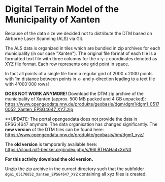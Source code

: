 # Digital Terrain Model of the Municipality of Xanten

Because of the data size we decided not to distribute the DTM based on Airborne Laser Scanning (ALS) via Git. 

The ALS data is organized in tiles which are bundled in zip archives for each municipality (in our case "Xanten"). The original file format of each tile is a formatted text file with three columns for the x-y-z coordinates denoted as XYZ file format. Each row represents one grid point in space.

In fact all points of a single tile form a regular grid of 2000 x 2000 points with 1m distance between points in x- and y-direction leading to a text file with 4'000'000 rows!

**DOES NOT WORK ANYMORE!** Download the DTM zip archive of the municipality of Xanten (approx. 500 MB packed and 4 GB unpacked):
https://www.opengeodata.nrw.de/produkte/geobasis/dgm/dgm1/dgm1_05170052_Xanten_EPSG4647_XYZ.zip

**UPDATE: 
The portal opengeodata does not provide the data in EPSG:4647 anymore. The data organisation has changed significantly. The **new version** of the DTM tiles can be found here: <br>
https://www.opengeodata.nrw.de/produkte/geobasis/hm/dgm1_xyz/

The **old version** is temporarily available here: <br>
https://cloud.rolf-becker.org/index.php/s/96LBTHAHa4xXnN3

**For this activity download the old version.**

Unzip the zip archive in the currect directory such that the subfolder `dgm1_05170052_Xanten_EPSG4647_XYZ` containing all xyz files is created.
 
